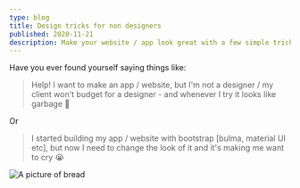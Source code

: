 ```yaml
---
type: blog
title: Design tricks for non designers
published: 2020-11-21
description: Make your website / app look great with a few simple tricks
---
```


Have you ever found yourself saying things like:

> Help! I want to make an app / website, but I'm not a designer / my client won't budget for a designer - and whenever I try it looks like garbage 🤢

Or

> I started building my app / website with bootstrap [bulma, material UI etc], but now I need to change the look of it and it's making me want to cry 😭

![A picture of bread](//images.ctfassets.net/hip278zick92/1fdsuoqNQaZjw5jcIrLiv3/2172e2671f7c317df03e664275383d70/paul_hollywoods_crusty_83536_16x9.jpg)